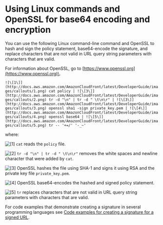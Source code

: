# Using Linux commands and OpenSSL for base64 encoding and encryption<a name="private-content-linux-openssl"></a>

You can use the following Linux command\-line command and OpenSSL to hash and sign the policy statement, base64\-encode the signature, and replace characters that are not valid in URL query string parameters with characters that are valid\.

For information about OpenSSL, go to [https://www.openssl.org](https://www.openssl.org)\.

`![\[1\]](http://docs.aws.amazon.com/AmazonCloudFront/latest/DeveloperGuide/images/callouts/1.png) cat policy | ![\[3\]](http://docs.aws.amazon.com/AmazonCloudFront/latest/DeveloperGuide/images/callouts/2.png) tr -d "\n" | tr -d " \t\n\r" | ![\[3\]](http://docs.aws.amazon.com/AmazonCloudFront/latest/DeveloperGuide/images/callouts/3.png) openssl sha1 -sign private_key.pem | ![\[4\]](http://docs.aws.amazon.com/AmazonCloudFront/latest/DeveloperGuide/images/callouts/4.png) openssl base64 | ![\[5\]](http://docs.aws.amazon.com/AmazonCloudFront/latest/DeveloperGuide/images/callouts/5.png) tr -- '+=/' '-_~'`

where:

![\[1\]](http://docs.aws.amazon.com/AmazonCloudFront/latest/DeveloperGuide/images/callouts/1.png) `cat` reads the `policy` file\.

![\[2\]](http://docs.aws.amazon.com/AmazonCloudFront/latest/DeveloperGuide/images/callouts/2.png) `tr -d "\n" | tr -d " \t\n\r"` removes the white spaces and newline character that were added by `cat`\.

![\[3\]](http://docs.aws.amazon.com/AmazonCloudFront/latest/DeveloperGuide/images/callouts/3.png) OpenSSL hashes the file using SHA\-1 and signs it using RSA and the private key file `private_key.pem`\.

![\[4\]](http://docs.aws.amazon.com/AmazonCloudFront/latest/DeveloperGuide/images/callouts/4.png) OpenSSL base64\-encodes the hashed and signed policy statement\.

![\[5\]](http://docs.aws.amazon.com/AmazonCloudFront/latest/DeveloperGuide/images/callouts/5.png) `tr` replaces characters that are not valid in URL query string parameters with characters that are valid\.

For code examples that demonstrate creating a signature in several programming languages see [Code examples for creating a signature for a signed URL](PrivateCFSignatureCodeAndExamples.md)\.